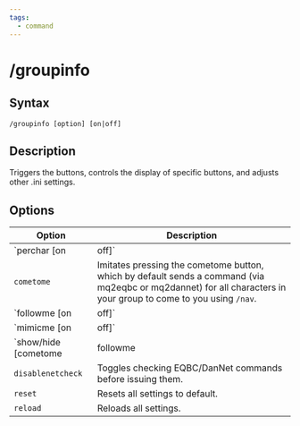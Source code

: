 ```yaml
---
tags:
  - command
---
```


# /groupinfo

## Syntax

<!--cmd-syntax-start-->
```eqcommand
/groupinfo [option] [on|off]
```
<!--cmd-syntax-end-->

## Description

<!--cmd-desc-start-->
Triggers the buttons, controls the display of specific buttons, and adjusts other .ini settings.
<!--cmd-desc-end-->

## Options

| Option | Description |
|--------|-------------|
| `perchar [on|off]` | Toggle splitting settings by character. |
| `cometome` | Imitates pressing the cometome button, which by default sends a command (via mq2eqbc or mq2dannet) for all characters in your group to come to you using `/nav`. |
| `followme [on|off]` | Toggles the followme button, which uses `/afollow` to find you. |
| `mimicme [on|off]` | Toggles the mimicme button, which causes all characters to copy your targets and repeat your words in /say (handy for quests). |
| `show/hide [cometome|followme|mimicme|hot|distance]` | Toggles showing the specified button.<br>- **hot** toggles hotbuttons<br>- **distance** toggles showing the distance to group<br>- **cometome**, **followme**, **mimicme** toggle their respective buttons |
| `disablenetcheck` | Toggles checking EQBC/DanNet commands before issuing them. |
| `reset` | Resets all settings to default. |
| `reload` | Reloads all settings. |
